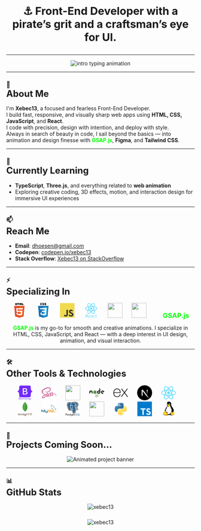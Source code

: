 <h3 align="center" style="font-size: 1.8rem;">⚓ Front-End Developer with a pirate’s grit and a craftsman’s eye for UI.</h3>

---

<p align="center">
  <img src="https://readme-typing-svg.demolab.com?font=Fira+Code&size=22&duration=2500&pause=800&color=00FF00&center=true&vCenter=true&width=600&lines=I'm+Xebec13!;Crafting+clean%2C+animated+and+responsive+UIs.;Fueled+by+React%2C+GSAP%2C+Tailwind+and+coffee." alt="intro typing animation" />
</p>

---

### 🧭 <span style="font-size: 1.5rem; display: block; text-align: left;">About Me</span>

I'm **Xebec13**, a focused and fearless Front-End Developer.  
I build fast, responsive, and visually sharp web apps using **HTML, CSS, JavaScript**, and **React**.  
I code with precision, design with intention, and deploy with style.  
Always in search of beauty in code, I sail beyond the basics — into animation and design finesse with **<span style="color:#00FF00;font-weight:bold;">GSAP.js</span>**, **Figma**, and **Tailwind CSS**.

---

### 🌱 <span style="font-size: 1.5rem; display: block; text-align: left;">Currently Learning</span>

- **TypeScript**, **Three.js**, and everything related to **web animation**  
- Exploring creative coding, 3D effects, motion, and interaction design for immersive UI experiences

---

### 📫 <span style="font-size: 1.5rem; display: block; text-align: left;">Reach Me</span>

- **Email**: dhoesen@gmail.com  
- **Codepen**: [codepen.io/xebec13](https://codepen.io/xebec13)  
- **Stack Overflow**: [Xebec13 on StackOverflow](https://stackoverflow.com/users/xebec13)

---

### ⚡ <span style="font-size: 1.5rem; display: block; text-align: left;">Specializing In</span>

<p align="center">
  <img src="https://raw.githubusercontent.com/devicons/devicon/master/icons/html5/html5-original-wordmark.svg" width="40" height="40" style="margin-right:20px;" />
  <img src="https://raw.githubusercontent.com/devicons/devicon/master/icons/css3/css3-original-wordmark.svg" width="40" height="40" style="margin-right:20px;" />
  <img src="https://raw.githubusercontent.com/devicons/devicon/master/icons/javascript/javascript-original.svg" width="40" height="40" style="margin-right:20px;" />
  <img src="https://raw.githubusercontent.com/devicons/devicon/master/icons/react/react-original-wordmark.svg" width="40" height="40" style="margin-right:20px;" />
  <img src="https://www.vectorlogo.zone/logos/tailwindcss/tailwindcss-icon.svg" width="40" height="40" style="margin-right:20px;" />
  <img src="https://www.vectorlogo.zone/logos/figma/figma-icon.svg" width="40" height="40" style="margin-right:20px;" />
  <span style="font-size:18px; margin-left:20px;"><strong style="color:#00FF00;">GSAP.js</strong></span>
</p>

<p align="center"><strong style="color:#00FF00">GSAP.js</strong> is my go-to for smooth and creative animations.  
I specialize in HTML, CSS, JavaScript, and React — with a deep interest in UI design, animation, and visual interaction.</p>

---

### 🛠️ <span style="font-size: 1.5rem; display: block; text-align: left;">Other Tools & Technologies</span>

<p align="center">
  <img src="https://raw.githubusercontent.com/devicons/devicon/master/icons/bootstrap/bootstrap-plain-wordmark.svg" width="40" height="40" style="margin-right:20px;" />
  <img src="https://raw.githubusercontent.com/devicons/devicon/master/icons/sass/sass-original.svg" width="40" height="40" style="margin-right:20px;" />
  <img src="https://www.vectorlogo.zone/logos/git-scm/git-scm-icon.svg" width="40" height="40" style="margin-right:20px;" />
  <img src="https://raw.githubusercontent.com/devicons/devicon/master/icons/nodejs/nodejs-original-wordmark.svg" width="40" height="40" style="margin-right:20px;" />
  <img src="https://raw.githubusercontent.com/devicons/devicon/master/icons/express/express-original.svg" width="40" height="40" style="margin-right:20px;" />
  <img src="https://raw.githubusercontent.com/devicons/devicon/master/icons/nextjs/nextjs-original.svg" width="40" height="40" style="margin-right:20px;" />
  <img src="https://raw.githubusercontent.com/devicons/devicon/master/icons/react/react-original.svg" width="40" height="40" style="margin-right:20px;" />
  <img src="https://raw.githubusercontent.com/devicons/devicon/master/icons/mongodb/mongodb-original-wordmark.svg" width="40" height="40" style="margin-right:20px;" />
  <img src="https://raw.githubusercontent.com/devicons/devicon/master/icons/mysql/mysql-original-wordmark.svg" width="40" height="40" style="margin-right:20px;" />
  <img src="https://raw.githubusercontent.com/devicons/devicon/master/icons/postgresql/postgresql-original-wordmark.svg" width="40" height="40" style="margin-right:20px;" />
  <img src="https://www.vectorlogo.zone/logos/sqlite/sqlite-icon.svg" width="40" height="40" style="margin-right:20px;" />
  <img src="https://raw.githubusercontent.com/devicons/devicon/master/icons/python/python-original.svg" width="40" height="40" style="margin-right:20px;" />
  <img src="https://raw.githubusercontent.com/devicons/devicon/master/icons/typescript/typescript-original.svg" width="40" height="40" style="margin-right:20px;" />
  <img src="https://raw.githubusercontent.com/devicons/devicon/master/icons/linux/linux-original.svg" width="40" height="40" style="margin-right:20px;" />
</p>

---

### 💼 <span style="font-size: 1.5rem; display: block; text-align: left;">Projects Coming Soon...</span>

<p align="center">
  <img src="https://readme-typing-svg.demolab.com?font=Fira+Code&duration=2500&pause=700&color=00FF00&center=true&width=435&lines=Future+portfolio+projects+coming+soon...;Stay+tuned+for+interactive+UI+magic!;3D,+motion+and+GSAP-powered+creations!" alt="Animated project banner" />
</p>

---

### 📊 <span style="font-size: 1.5rem; display: block; text-align: left;">GitHub Stats</span>

<p align="center">
  <img src="https://github-readme-stats.vercel.app/api/top-langs?username=xebec13&show_icons=true&locale=en&layout=compact" alt="xebec13" style="margin-bottom:10px;" />
</p>

<p align="center">
  <img src="https://github-readme-stats.vercel.app/api?username=xebec13&show_icons=true&locale=en" alt="xebec13" />
</p>
